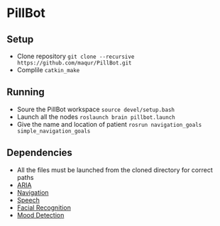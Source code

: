 # PillBot

## Setup

- Clone repository `git clone --recursive https://github.com/maqur/PillBot.git`
- Complile `catkin_make`

## Running

- Soure the PillBot workspace `source devel/setup.bash`
- Launch all the nodes `roslaunch brain pillbot.launch` 
- Give the name and location of patient `rosrun navigation_goals simple_navigation_goals`

## Dependencies

- All the files must be launched from the cloned directory for correct paths
- [ARIA](http://robots.mobilerobots.com/wiki/Aria)
- [Navigation](src/pillbot_nav/README.md) 
- [Speech](src/speech/README.md) 
- [Facial Recognition](src/face_det/README.md)
- [Mood Detection](src/facemoji/README.md)

